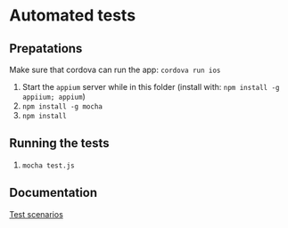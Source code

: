 Automated tests
===============

Prepatations
------------

Make sure that cordova can run the app: `cordova run ios`

1. Start the `appium` server while in this folder (install with: `npm install -g appiium; appium`)
2. `npm install -g mocha`
3. `npm install`


Running the tests
-----------------

1. `mocha test.js`


Documentation
-------------

[Test scenarios](./TESTS.md)